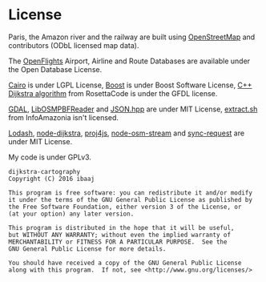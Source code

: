 # License

Paris, the Amazon river and the railway are built using [OpenStreetMap](http://openstreetmap.org) and contributors (ODbL licensed map data).

The [OpenFlights](http://openflights.org) Airport, Airline and Route Databases are available under the Open Database License.

[Cairo](http://www.cairographics.org/) is under LGPL License, [Boost](http://www.boost.org) is under  Boost Software License, [C++ Dijkstra algorithm](http://rosettacode.org/wiki/Dijkstra%27s_algorithm) from RosettaCode is under the GFDL license.

[GDAL](http://www.gdal.org/), [LibOSMPBFReader](https://github.com/CanalTP/libosmpbfreader) and [JSON.hpp](https://github.com/nlohmann/json) are under MIT License,  [extract.sh](https://github.com/InfoAmazonia/rivers-map/blob/master/extract.sh) from InfoAmazonia isn't licensed.


[Lodash](https://github.com/lodash/lodash), [node-dijkstra](https://github.com/albertorestifo/node-dijkstra), [proj4js](https://github.com/proj4js/proj4js), [node-osm-stream](https://github.com/sogko/node-osm-stream) and [sync-request](https://github.com/ForbesLindesay/sync-request) are under MIT License.

My code is under GPLv3.

    dijkstra-cartography 
    Copyright (C) 2016 ibaaj

    This program is free software: you can redistribute it and/or modify
    it under the terms of the GNU General Public License as published by
    the Free Software Foundation, either version 3 of the License, or
    (at your option) any later version.

    This program is distributed in the hope that it will be useful,
    but WITHOUT ANY WARRANTY; without even the implied warranty of
    MERCHANTABILITY or FITNESS FOR A PARTICULAR PURPOSE.  See the
    GNU General Public License for more details.

    You should have received a copy of the GNU General Public License
    along with this program.  If not, see <http://www.gnu.org/licenses/>
